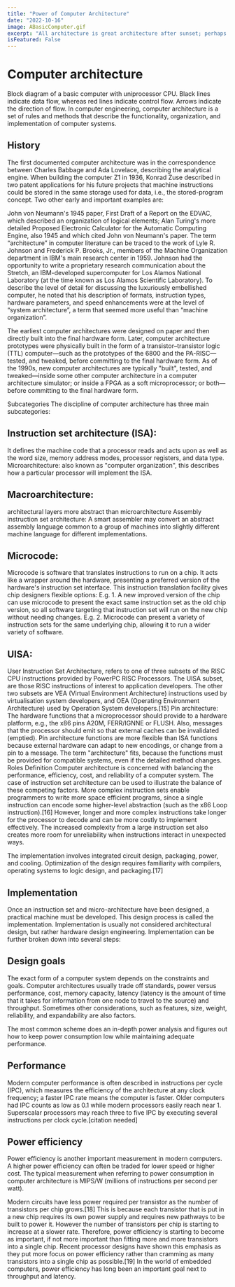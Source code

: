 ```yaml
---
title: "Power of Computer Architecture"
date: "2022-10-16"
image: ABasicComputer.gif
excerpt: "All architecture is great architecture after sunset; perhaps architecture is really a nocturnal art, like the art of fireworks." Gilbert K Chesterton
isFeatured: False
---
```


# Computer architecture
Block diagram of a basic computer with uniprocessor CPU. Black lines indicate data flow, whereas red lines indicate control flow. Arrows indicate the direction of flow.
In computer engineering, computer architecture is a set of rules and methods that describe the functionality, organization, and implementation of computer systems.

## History
The first documented computer architecture was in the correspondence between Charles Babbage and Ada Lovelace, describing the analytical engine. When building the computer Z1 in 1936, Konrad Zuse described in two patent applications for his future projects that machine instructions could be stored in the same storage used for data, i.e., the stored-program concept. Two other early and important examples are:

John von Neumann's 1945 paper, First Draft of a Report on the EDVAC, which described an organization of logical elements;
Alan Turing's more detailed Proposed Electronic Calculator for the Automatic Computing Engine, also 1945 and which cited John von Neumann's paper.
The term “architecture” in computer literature can be traced to the work of Lyle R. Johnson and Frederick P. Brooks, Jr., members of the Machine Organization department in IBM's main research center in 1959. Johnson had the opportunity to write a proprietary research communication about the Stretch, an IBM-developed supercomputer for Los Alamos National Laboratory (at the time known as Los Alamos Scientific Laboratory). To describe the level of detail for discussing the luxuriously embellished computer, he noted that his description of formats, instruction types, hardware parameters, and speed enhancements were at the level of “system architecture”, a term that seemed more useful than “machine organization”.


The earliest computer architectures were designed on paper and then directly built into the final hardware form. Later, computer architecture prototypes were physically built in the form of a transistor–transistor logic (TTL) computer—such as the prototypes of the 6800 and the PA-RISC—tested, and tweaked, before committing to the final hardware form. As of the 1990s, new computer architectures are typically "built", tested, and tweaked—inside some other computer architecture in a computer architecture simulator; or inside a FPGA as a soft microprocessor; or both—before committing to the final hardware form.

Subcategories
The discipline of computer architecture has three main subcategories:

## Instruction set architecture (ISA):
It defines the machine code that a processor reads and acts upon as well as the word size, memory address modes, processor registers, and data type.
Microarchitecture: also known as "computer organization", this describes how a particular processor will implement the ISA.

## Macroarchitecture:
architectural layers more abstract than microarchitecture
Assembly instruction set architecture: A smart assembler may convert an abstract assembly language common to a group of machines into slightly different machine language for different implementations.

## Microcode:
Microcode is software that translates instructions to run on a chip. It acts like a wrapper around the hardware, presenting a preferred version of the hardware's instruction set interface. This instruction translation facility gives chip designers flexible options: E.g. 1. A new improved version of the chip can use microcode to present the exact same instruction set as the old chip version, so all software targeting that instruction set will run on the new chip without needing changes. E.g. 2. Microcode can present a variety of instruction sets for the same underlying chip, allowing it to run a wider variety of software.
## UISA:
User Instruction Set Architecture, refers to one of three subsets of the RISC CPU instructions provided by PowerPC RISC Processors. The UISA subset, are those RISC instructions of interest to application developers. The other two subsets are VEA (Virtual Environment Architecture) instructions used by virtualisation system developers, and OEA (Operating Environment Architecture) used by Operation System developers.[15]
Pin architecture: The hardware functions that a microprocessor should provide to a hardware platform, e.g., the x86 pins A20M, FERR/IGNNE or FLUSH. Also, messages that the processor should emit so that external caches can be invalidated (emptied). Pin architecture functions are more flexible than ISA functions because external hardware can adapt to new encodings, or change from a pin to a message. The term "architecture" fits, because the functions must be provided for compatible systems, even if the detailed method changes.
Roles
Definition
Computer architecture is concerned with balancing the performance, efficiency, cost, and reliability of a computer system. The case of instruction set architecture can be used to illustrate the balance of these competing factors. More complex instruction sets enable programmers to write more space efficient programs, since a single instruction can encode some higher-level abstraction (such as the x86 Loop instruction).[16] However, longer and more complex instructions take longer for the processor to decode and can be more costly to implement effectively. The increased complexity from a large instruction set also creates more room for unreliability when instructions interact in unexpected ways.

The implementation involves integrated circuit design, packaging, power, and cooling. Optimization of the design requires familiarity with compilers, operating systems to logic design, and packaging.[17]

## Implementation
Once an instruction set and micro-architecture have been designed, a practical machine must be developed. This design process is called the implementation. Implementation is usually not considered architectural design, but rather hardware design engineering. Implementation can be further broken down into several steps:

## Design goals
The exact form of a computer system depends on the constraints and goals. Computer architectures usually trade off standards, power versus performance, cost, memory capacity, latency (latency is the amount of time that it takes for information from one node to travel to the source) and throughput. Sometimes other considerations, such as features, size, weight, reliability, and expandability are also factors.

The most common scheme does an in-depth power analysis and figures out how to keep power consumption low while maintaining adequate performance.

## Performance
Modern computer performance is often described in instructions per cycle (IPC), which measures the efficiency of the architecture at any clock frequency; a faster IPC rate means the computer is faster. Older computers had IPC counts as low as 0.1 while modern processors easily reach near 1. Superscalar processors may reach three to five IPC by executing several instructions per clock cycle.[citation needed]

## Power efficiency
Power efficiency is another important measurement in modern computers. A higher power efficiency can often be traded for lower speed or higher cost. The typical measurement when referring to power consumption in computer architecture is MIPS/W (millions of instructions per second per watt).

Modern circuits have less power required per transistor as the number of transistors per chip grows.[18] This is because each transistor that is put in a new chip requires its own power supply and requires new pathways to be built to power it. However the number of transistors per chip is starting to increase at a slower rate. Therefore, power efficiency is starting to become as important, if not more important than fitting more and more transistors into a single chip. Recent processor designs have shown this emphasis as they put more focus on power efficiency rather than cramming as many transistors into a single chip as possible.[19] In the world of embedded computers, power efficiency has long been an important goal next to throughput and latency.
